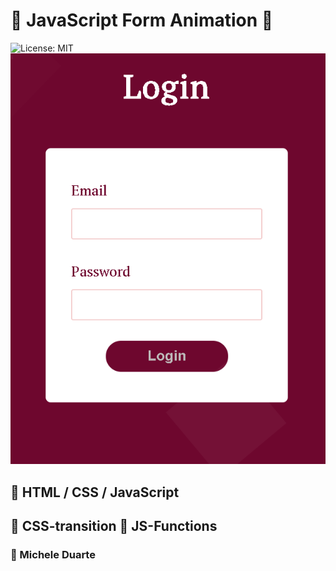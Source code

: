 # 🌠  JavaScript Form Animation  🌠  
![License: MIT](https://img.shields.io/badge/License-MIT-green.svg)     
![](https://github.com/digidatservs/images/blob/728406cdfee9a0638f54a7689ef76393a45fcbae/FormAnimation-JScript.png)  

## 📂 HTML / CSS / JavaScript
## 🔖 CSS-transition 🔖 JS-Functions
### 🔧 Michele Duarte
